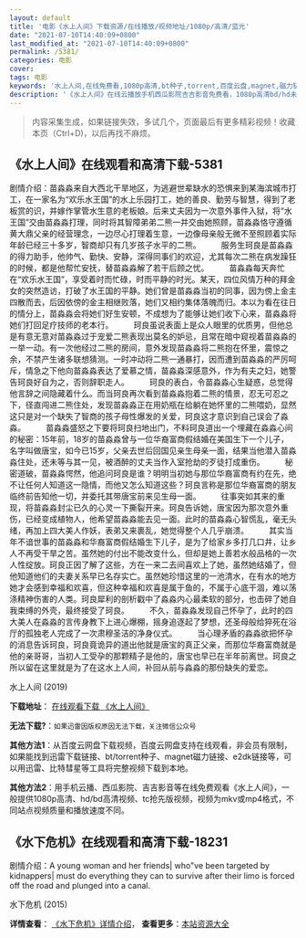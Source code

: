 ```yaml
---
layout: default
title: '电影《水上人间》下载资源/在线播放/视频地址/1080p/高清/蓝光'
date: "2021-07-10T14:40:09+0800"
last_modified_at: "2021-07-10T14:40:09+0800"
permalink: /5381/
categories: 电影
cover:
tags: 电影
keywords: '水上人间,在线免费看,1080p高清,bt种子,torrent,百度云盘,magnet,磁力链,迅雷下载资源'
description: '《水上人间》在线云播放手机西瓜影院吉吉影音免费看，1080p高清bd/hd未删减完整版和tc抢先枪版，mkv/mp4格式，附带bt/torrent种子、magnet/磁力链、百度云盘、网盘资源迅雷下载链接'
---
```


>内容采集生成，如果链接失效，多试几个，页面最后有更多精彩视频！收藏本页（Ctrl+D)，以后再找不麻烦。


## 《水上人间》在线观看和高清下载-5381

剧情介绍：苗淼淼来自大西北干旱地区，为逃避世辈缺水的恐惧来到某海滨城市打工，在一家名为“欢乐水王国”的水上乐园打工，她的善良、勤劳与智慧，得到了老板赏的识，并嫁作掌管水生意的老板娘。后来丈夫因为一次意外事件入狱，将“水王国”交由苗淼淼打理，同时将其智障弟弟二熊一并交由她照顾，苗淼淼恪守遵循黄大鼎父亲的经营理念，一边尽心打理着生意，一边像母亲般无微不至照顾着实际年龄已经三十多岁，智商却只有几岁孩子水平的二熊。  　　服务生珂良是苗淼淼的得力助手，他帅气、勤快、安静，深得同事们的欢迎，尤其每次二熊在病发躁狂的时候，都是他帮忙安抚，替苗淼淼解了若干后顾之忧。  　　苗淼淼每天奔忙在“欢乐水王国”，享受着时而忙碌，时而平静的时光。某天，四位风情万种的拜金女的突然造访，打破了水王国的平静。她们曾是苗淼淼当初的同事，因为傍上金主四散而去，后因依傍的金主相继败落，她们又相约集体落魄而归。本以为看在往日的情分上，苗淼淼会将她们好生安顿，不成想为了能够让她们收下心来，苗淼淼将她们打回足疗技师的老本行。  　　珂良虽说表面上是众人眼里的优质男，但他总是有意无意对苗淼淼过于宠爱二熊表现出莫名的妒忌，且常在暗中窥视着苗淼淼的一举一动。有一次他经过二熊的房间，意外发现苗淼淼将二熊抱在怀里，震惊之余，不禁产生诸多联想猜测。一时冲动将二熊一通暴打，因而遭到苗淼淼的严厉呵斥，情急之下他向苗淼淼表达了爱慕之情，苗淼淼深感意外，作为有夫之妇，她警告珂良好自为之，否则辞职走人。  　　珂良的表白，令苗淼淼心生疑惑，总觉得他言辞之间隐藏着什么。而当珂良再次看到苗淼淼抱着二熊的情景，忍无可忍之下，径直闯进二熊住处，发现苗淼淼正在用奶瓶在给躺在她怀里的二熊喂奶，显然这只是对一个缺失了智商的孩子母性爆发的关爱，珂良这才意识到自己误会了淼淼。  　　苗淼淼盛怒之下要将珂良扫地出门，不料珂良道出一个埋藏在淼淼心间的秘密：15年前，18岁的苗淼淼曾与一位华裔富商假结婚在美国生下一个儿子，名字叫做唐宝，如今已15岁，父亲去世后回国见亲生母亲一面，结果当他潜入苗淼淼住处，还未等与其一见，被酒醉的丈夫当作入室抢劫的歹徒打成重伤。  　　秘密道破，苗淼淼愕然，他追问珂良是谁？明明当初她与那位华裔富商有约在先，绝不让任何人知道这一隐情，而他又怎么知道这些？珂良言称是那位华裔富商的朋友临终前告知他一切，并委托其带唐宝前来见生母一面。  　　往事突如其来的重现，将苗淼淼封尘已久的心灵一下撕裂开来。珂良告诉她，唐宝因为那次意外重伤，已经变成植物人，他希望苗淼淼能去见一面。此时的苗淼淼心智慌乱，毫无头绪，再加上四大美人作妖，表弟又来裹乱，她觉得整个人几乎崩溃。  　　其实当年不谙世事的苗淼淼和华裔富商假结婚生下儿子，是为了给家乡多打几口井，让乡人不再受干旱之苦。虽然她的付出不能改变什么，但却是她上善若水般品格的一次人性绽放。珂良正因了解了这些，方在一来二去间喜欢上了她，虽然她结婚了，但他知道他们的夫妻关系早已名存实亡。虽然她珍惜这里的一池清水，在有水的地方她才会感到幸福和欢喜，但这种幸福和欢喜是属于鱼的，不属于心底干涸，难以荡涤精神伤害的人类。珂良犀利的剖析戳中了淼淼内心最柔软的部分，也击碎了她自我束缚的外壳，最终接受了珂良。  　　不久，苗淼淼发现自己怀孕了，此时的四大美人在淼淼的言传身教下上进心爆棚，摇身追逐起了梦想，还圣母般给猝死在浴厅的孤独老人完成了一次肃穆圣洁的净身仪式。  　　当心理矛盾的淼淼欲把怀孕的消息告诉珂良，珂良竟诡异的道出他就是唐宝的真正父亲，而那位华裔富商就是他的亲哥哥，当初人工受孕的那颗精子是他的，唐宝也早已在半年前离世。珂良之所以留在这里就是为了在这水上人间，补回从前与淼淼的那份缺失的爱恋。


水上人间 (2019)

**下载地址**： [在线观看下载 《水上人间》](https://www.btbtdy.me/btdy/dy16327.html) 


**无法下载?**：`如果迅雷因版权原因无法下载，关注微信公众号 `

**其他方法1**：从百度云网盘下载视频，百度云网盘支持在线观看，非会员有限制，如果能找到迅雷下载链接、bt/torrent种子、magnet磁力链接、e2dk链接等，可以用迅雷、比特彗星等工具将完整视频下载到本地。

**其他方法2**：用手机云播、西瓜影院、吉吉影音等在线免费观看《水上人间》，一般提供1080p高清、hd/bd高清视频、tc抢先版视频，视频为mkv或mp4格式，不同站点视频质量和播放速度不同。


## 《水下危机》在线观看和高清下载-18231

剧情介绍：A young woman and her friends| who"ve been targeted by kidnappers| must do everything they can to survive after their limo is forced off the road and plunged into a canal.


水下危机 (2015)

**详情查看**： [《水下危机》详情介绍](/movie/18231/)， **查看更多**：[本站资源大全](/movie/t/all/)

